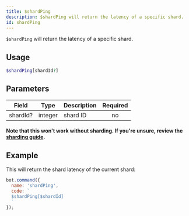 ```yaml
---
title: $shardPing 
description: $shardPing will return the latency of a specific shard.
id: shardPing
---
```


`$shardPing` will return the latency of a specific shard.

## Usage

```php
$shardPing[shardId?]
```

## Parameters 


| Field     | Type    | Description                                        | Required |
|-----------|---------|----------------------------------------------------| :------: |
| shardId?    | integer  | shard ID                             | no      |

#### Note that this won't work without sharding. If you're unsure, review the [sharding guide](../guides/sharding.md).

## Example

This will return the shard latency of the current shard:

```javascript
bot.command({
  name: 'shardPing',
  code: `
  $shardPing[$shardId]
  `
});
```
